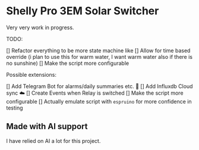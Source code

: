# Shelly Pro 3EM Solar Switcher

Very very work in progress.

TODO:

[] Refactor everything to be more state machine like
[] Allow for time based override (i plan to use this for warm water, I want warm water also if there is no sunshine)
[] Make the script more configurable

Possible extensions:

[] Add Telegram Bot for alarms/daily summaries etc. :robot:
[] Add Influxdb Cloud sync :cloud:
[] Create Events when Relay is switched
[] Make the script more configurable
[] Actually emulate script with `espruino` for more confidence in testing

## Made with AI support

I have relied on AI a lot for this project.
